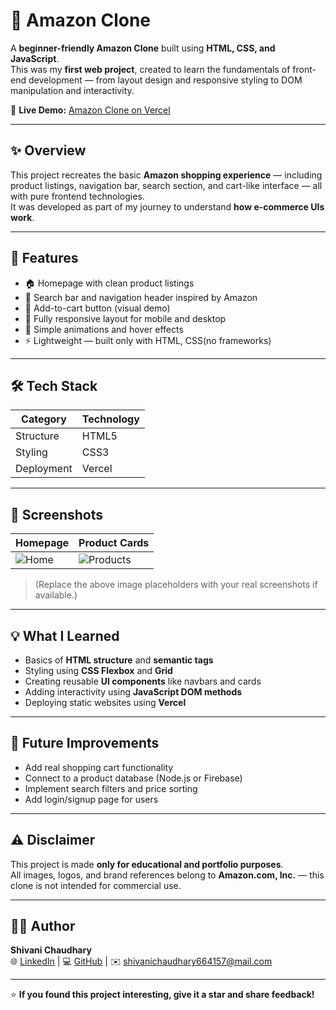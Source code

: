 # 🛒 Amazon Clone

A **beginner-friendly Amazon Clone** built using **HTML, CSS, and JavaScript**.  
This was my **first web project**, created to learn the fundamentals of front-end development — from layout design and responsive styling to DOM manipulation and interactivity.

🔗 **Live Demo:** [Amazon Clone on Vercel](https://amazon-clone-orpin-rho.vercel.app/)

---

## ✨ Overview

This project recreates the basic **Amazon shopping experience** — including product listings, navigation bar, search section, and cart-like interface — all with pure frontend technologies.  
It was developed as part of my journey to understand **how e-commerce UIs work**.

---

## 🚀 Features

- 🏠 Homepage with clean product listings  
- 🔎 Search bar and navigation header inspired by Amazon  
- 🧺 Add-to-cart button (visual demo)  
- 📱 Fully responsive layout for mobile and desktop  
- 💅 Simple animations and hover effects  
- ⚡ Lightweight — built only with HTML, CSS(no frameworks)

---

## 🛠️ Tech Stack

| Category | Technology |
|-----------|-------------|
| Structure | HTML5 |
| Styling | CSS3 |
| Deployment | Vercel |

---

## 📸 Screenshots

| Homepage | Product Cards |
|-----------|----------------|
| ![Home](https://via.placeholder.com/600x350?text=Amazon+Clone+Homepage) | ![Products](https://via.placeholder.com/600x350?text=Amazon+Clone+Products) |

> (Replace the above image placeholders with your real screenshots if available.)

---

## 💡 What I Learned

- Basics of **HTML structure** and **semantic tags**  
- Styling using **CSS Flexbox** and **Grid**  
- Creating reusable **UI components** like navbars and cards  
- Adding interactivity using **JavaScript DOM methods**  
- Deploying static websites using **Vercel**

---

## 🧠 Future Improvements

- Add real shopping cart functionality  
- Connect to a product database (Node.js or Firebase)  
- Implement search filters and price sorting  
- Add login/signup page for users  

---

## ⚠️ Disclaimer

This project is made **only for educational and portfolio purposes**.  
All images, logos, and brand references belong to **Amazon.com, Inc.** — this clone is not intended for commercial use.

---

## 👩‍💻 Author

**Shivani Chaudhary**  
🌐 [LinkedIn](https://www.linkedin.com/in/shivani-chaudhary-b78317296) | 💻 [GitHub](https://github.com/officialshivanichaudhary) | ✉️ shivanichaudhary664157@mail.com  

---

⭐ **If you found this project interesting, give it a star and share feedback!**
